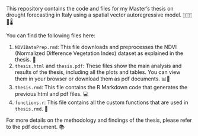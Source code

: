 This repository contains the code and files for my Master’s thesis on drought forecasting in Italy using a spatial vector autoregressive model. 🇮🇹🌱🌡️

You can find the following files here:

1. `NDVIDataPrep.rmd`: This file downloads and preprocesses the NDVI (Normalized Difference Vegetation Index) dataset as explained in the thesis. 🌿
2. `thesis.html` and `thesis.pdf`: These files show the main analysis and results of the thesis, including all the plots and tables. You can view them in your browser or download them as pdf documents. 📊📄
3. `thesis.rmd`: This file contains the R Markdown code that generates the previous html and pdf files. 💻
4. `functions.r`: This file contains all the custom functions that are used in `thesis.rmd`. 🔧

For more details on the methodology and findings of the thesis, please refer to the pdf document. 📚
